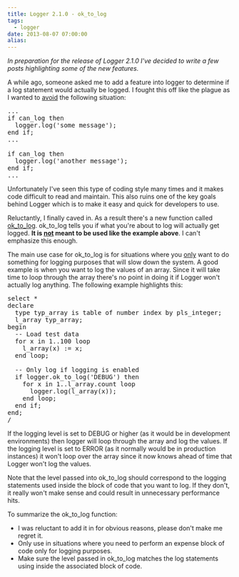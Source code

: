 ```yaml
---
title: Logger 2.1.0 - ok_to_log
tags:
  - logger
date: 2013-08-07 07:00:00
alias:
---
```


_In preparation for the release of Logger 2.1.0 I've decided to write a few posts highlighting some of the new features._ 

A while ago, someone asked me to add a feature into logger to determine if a log statement would actually be logged. I fought this off like the plague as I wanted to <u>avoid</u> the following situation:
<pre class="brush: sql;">...
if can_log then
  logger.log('some message');
end if;
...

if can_log then
  logger.log('another message');
end if;
...
</pre>Unfortunately I've seen this type of coding style many times and it makes code difficult to read and maintain. This also ruins one of the key goals behind Logger which is to make it easy and quick for developers to use.

Reluctantly, I finally caved in. As a result there's a new function called [ok_to_log](https://github.com/tmuth/Logger---A-PL-SQL-Logging-Utility/wiki/Logger-API#wiki-procedure-ok_to_log). ok_to_log tells you if what you're about to log will actually get logged. **It is <u>not</u> meant to be used like the example above**. I can't emphasize this enough.

The main use case for ok_to_log is for situations where you <u>only</u> want to do something for logging purposes that will slow down the system. A good example is when you want to log the values of an array. Since it will take time to loop through the array there's no point in doing it if Logger won't actually log anything. The following example highlights this:
<pre class="brush: sql;">select *
declare
  type typ_array is table of number index by pls_integer;
  l_array typ_array;
begin
  -- Load test data
  for x in 1..100 loop
    l_array(x) := x;
  end loop;

  -- Only log if logging is enabled
  if logger.ok_to_log('DEBUG') then
    for x in 1..l_array.count loop
      logger.log(l_array(x));
    end loop;
  end if;
end;
/ 
</pre>If the logging level is set to DEBUG or higher (as it would be in development environments) then logger will loop through the array and log the values. If the logging level is set to ERROR (as it normally would be in production instances) it won't loop over the array since it now knows ahead of time that Logger won't log the values.

Note that the level passed into ok_to_log should correspond to the logging statements used inside the block of code that you want to log. If they don't, it really won't make sense and could result in unnecessary performance hits. 

To summarize the ok_to_log function:
- I was reluctant to add it in for obvious reasons, please don't make me regret it.
- Only use in situations where you need to perform an expense block of code only for logging purposes.
- Make sure the level passed in ok_to_log matches the log statements using inside the associated block of code.